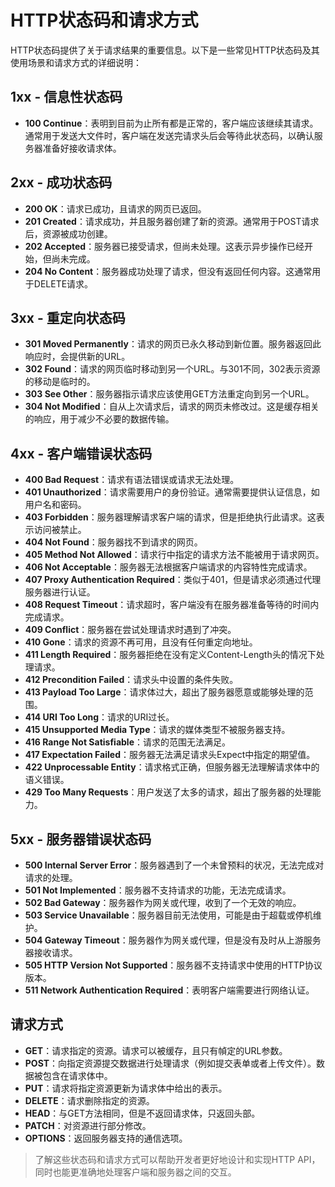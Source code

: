 # HTTP状态码和请求方式

HTTP状态码提供了关于请求结果的重要信息。以下是一些常见HTTP状态码及其使用场景和请求方式的详细说明：

## 1xx - 信息性状态码

- **100 Continue**：表明到目前为止所有都是正常的，客户端应该继续其请求。通常用于发送大文件时，客户端在发送完请求头后会等待此状态码，以确认服务器准备好接收请求体。

## 2xx - 成功状态码

- **200 OK**：请求已成功，且请求的网页已返回。
- **201 Created**：请求成功，并且服务器创建了新的资源。通常用于POST请求后，资源被成功创建。
- **202 Accepted**：服务器已接受请求，但尚未处理。这表示异步操作已经开始，但尚未完成。
- **204 No Content**：服务器成功处理了请求，但没有返回任何内容。这通常用于DELETE请求。

## 3xx - 重定向状态码

- **301 Moved Permanently**：请求的网页已永久移动到新位置。服务器返回此响应时，会提供新的URL。
- **302 Found**：请求的网页临时移动到另一个URL。与301不同，302表示资源的移动是临时的。
- **303 See Other**：服务器指示请求应该使用GET方法重定向到另一个URL。
- **304 Not Modified**：自从上次请求后，请求的网页未修改过。这是缓存相关的响应，用于减少不必要的数据传输。

## 4xx - 客户端错误状态码

- **400 Bad Request**：请求有语法错误或请求无法处理。
- **401 Unauthorized**：请求需要用户的身份验证。通常需要提供认证信息，如用户名和密码。
- **403 Forbidden**：服务器理解请求客户端的请求，但是拒绝执行此请求。这表示访问被禁止。
- **404 Not Found**：服务器找不到请求的网页。
- **405 Method Not Allowed**：请求行中指定的请求方法不能被用于请求网页。
- **406 Not Acceptable**：服务器无法根据客户端请求的内容特性完成请求。
- **407 Proxy Authentication Required**：类似于401，但是请求必须通过代理服务器进行认证。
- **408 Request Timeout**：请求超时，客户端没有在服务器准备等待的时间内完成请求。
- **409 Conflict**：服务器在尝试处理请求时遇到了冲突。
- **410 Gone**：请求的资源不再可用，且没有任何重定向地址。
- **411 Length Required**：服务器拒绝在没有定义Content-Length头的情况下处理请求。
- **412 Precondition Failed**：请求头中设置的条件失败。
- **413 Payload Too Large**：请求体过大，超出了服务器愿意或能够处理的范围。
- **414 URI Too Long**：请求的URI过长。
- **415 Unsupported Media Type**：请求的媒体类型不被服务器支持。
- **416 Range Not Satisfiable**：请求的范围无法满足。
- **417 Expectation Failed**：服务器无法满足请求头Expect中指定的期望值。
- **422 Unprocessable Entity**：请求格式正确，但服务器无法理解请求体中的语义错误。
- **429 Too Many Requests**：用户发送了太多的请求，超出了服务器的处理能力。

## 5xx - 服务器错误状态码

- **500 Internal Server Error**：服务器遇到了一个未曾预料的状况，无法完成对请求的处理。
- **501 Not Implemented**：服务器不支持请求的功能，无法完成请求。
- **502 Bad Gateway**：服务器作为网关或代理，收到了一个无效的响应。
- **503 Service Unavailable**：服务器目前无法使用，可能是由于超载或停机维护。
- **504 Gateway Timeout**：服务器作为网关或代理，但是没有及时从上游服务器接收请求。
- **505 HTTP Version Not Supported**：服务器不支持请求中使用的HTTP协议版本。
- **511 Network Authentication Required**：表明客户端需要进行网络认证。

## 请求方式

- **GET**：请求指定的资源。请求可以被缓存，且只有幀定的URL参数。
- **POST**：向指定资源提交数据进行处理请求（例如提交表单或者上传文件）。数据被包含在请求体中。
- **PUT**：请求将指定资源更新为请求体中给出的表示。
- **DELETE**：请求删除指定的资源。
- **HEAD**：与GET方法相同，但是不返回请求体，只返回头部。
- **PATCH**：对资源进行部分修改。
- **OPTIONS**：返回服务器支持的通信选项。

> 了解这些状态码和请求方式可以帮助开发者更好地设计和实现HTTP API，同时也能更准确地处理客户端和服务器之间的交互。
